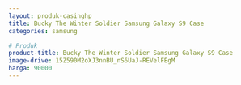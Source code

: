 ```yaml
---
layout: produk-casinghp
title: Bucky The Winter Soldier Samsung Galaxy S9 Case
categories: samsung

# Produk
product-title: Bucky The Winter Soldier Samsung Galaxy S9 Case
image-drive: 15Z590M2oXJ3nnBU_nS6UaJ-REVelFEgM
harga: 90000
---
```

